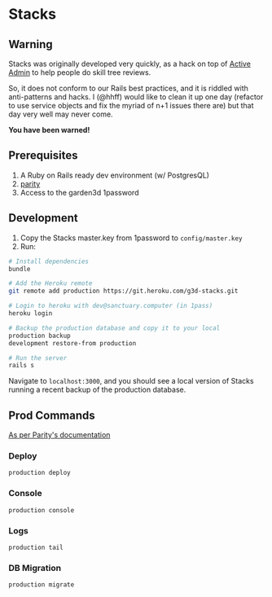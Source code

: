 # Stacks

## Warning

Stacks was originally developed very quickly, as a hack on top of
[Active Admin](https://activeadmin.info/) to help people do skill tree reviews.

So, it does not conform to our Rails best practices, and it
is riddled with anti-patterns and hacks. I (@hhff) would like
to clean it up one day (refactor to use service objects and
fix the myriad of n+1 issues there are) but that day very well
may never come.

**You have been warned!**

## Prerequisites

1. A Ruby on Rails ready dev environment (w/ PostgresQL)
2. [parity](https://github.com/thoughtbot/parity)
3. Access to the garden3d 1password

## Development

1. Copy the Stacks master.key from 1password to `config/master.key`
2. Run:

```sh
# Install dependencies
bundle

# Add the Heroku remote
git remote add production https://git.heroku.com/g3d-stacks.git

# Login to heroku with dev@sanctuary.computer (in 1pass)
heroku login

# Backup the production database and copy it to your local
production backup
development restore-from production

# Run the server
rails s
```

Navigate to `localhost:3000`, and you should see a local version
of Stacks running a recent backup of the production database.

## Prod Commands

[As per Parity's documentation](https://github.com/thoughtbot/parity)

### Deploy
`production deploy`

### Console
`production console`

### Logs
`production tail`

### DB Migration
`production migrate`
